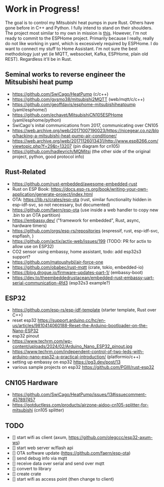 # Work in Progress!

The goal is to control my Mitsubishi heat pumps in pure Rust. Others have gone before
in C++ and Python. I fully intend to stand on their shoulders. The project most 
similar to my own in mission is [this](https://github.com/Sammy1Am/mitsubishi-uart). However,
I'm not ready to commit to the ESPHome project. Primarily because I really, really do not like
working in yaml, which is excessively required by ESPHome. I do want to connect my stuff to 
Home Assistant. I'm not sure the best methodology just yet (ie MQTT, websocket, Kafka, ESPHome, plain old REST).
Regardless it'll be in Rust. 

## Seminal works to reverse engineer the Mitsubishi heat pump
- https://github.com/SwiCago/HeatPump (c/c++)
- https://github.com/gysmo38/mitsubishi2MQTT (web/mqtt/c/c++)
- https://github.com/geoffdavis/esphome-mitsubishiheatpump (yaml/esphome/)
- https://github.com/echavet/MitsubishiCN105ESPHome (yaml/esphome/python)
- SwiCago's inital communications from 2017, communicating over CN105
- https://web.archive.org/web/20171007190023/https://nicegear.co.nz/blog/hacking-a-mitsubishi-heat-pump-air-conditioner/
- https://web.archive.org/web/20171126013431/http://www.esp8266.com/viewtopic.php?f=29&t=13207 (pin diagram for cn105)
- https://github.com/hadleyrich/MQMitsi (the other side of the original project, python, good protocol info)

## Rust-Related
- https://github.com/rust-embedded/awesome-embedded-rust
- Rust on ESP Book: https://docs.esp-rs.org/book/writing-your-own-application/generate-project/index.html
- OTA: https://lib.rs/crates/esp-ota (rust, similar functionality hidden in esp-idf-svc, so not necessary, but documented)
- https://github.com/faern/esp-ota (use inside a web handler to copy new .bin to an OTA partition)
- https://embassy.dev/ ("framework for embedded", Rust, async, hardware timers)
- https://github.com/orgs/esp-rs/repositories (espressif, rust, esp-idf-svc, espflash, )
- https://github.com/actix/actix-web/issues/199 (TODO: PR for actix to allow use on ESP32)
- CO2 sensor using embassy, home assistant, todo: add esp32s3 support?
- https://github.com/matoushybl/air-force-one
- https://github.com/obabec/rust-mqtt (crate, tokio, embedded-io)
- https://blog.drogue.io/firmware-updates-part-1/ (embassy-boot)
- https://dev.to/theembeddedrustacean/embedded-rust-embassy-uart-serial-communication-4fd3 (esp32s3 example?)

## ESP32
- https://github.com/esp-rs/esp-idf-template (starter template, Rust over C++)
- reset esp32 https://support.arduino.cc/hc/en-us/articles/9810414060188-Reset-the-Arduino-bootloader-on-the-Nano-ESP32  
- esp32 pinout
- https://www.techrm.com/wp-content/uploads/2024/02/Arduino_Nano_ESP32_pinout.jpg
- https://www.techrm.com/independent-control-of-two-leds-with-arduino-nano-esp32-a-practical-introduction/ (platformio/c++)
- setting up embassy on esp32 https://pg3.dev/post/13
- various sample projects on esp32 https://github.com/PGIII/rust-esp32

## CN105 Hardware
- https://github.com/SwiCago/HeatPump/issues/13#issuecomment-457897457
- https://gotductless.com/products/airzone-aidoo-cn105-splitter-for-mitsubishi (cn105 splitter)


## TODO
- [] start wifi as client (axum, https://github.com/olegccc/esp32-axum-ws)
- [] start web server w/flash api
- [] OTA software update (https://github.com/faern/esp-ota)
- [] send debug info via mqtt
- [] receive data over serial and send over mqtt
- [] convert to library
- [] create crate
- [] start wifi as access point (then change to client)
